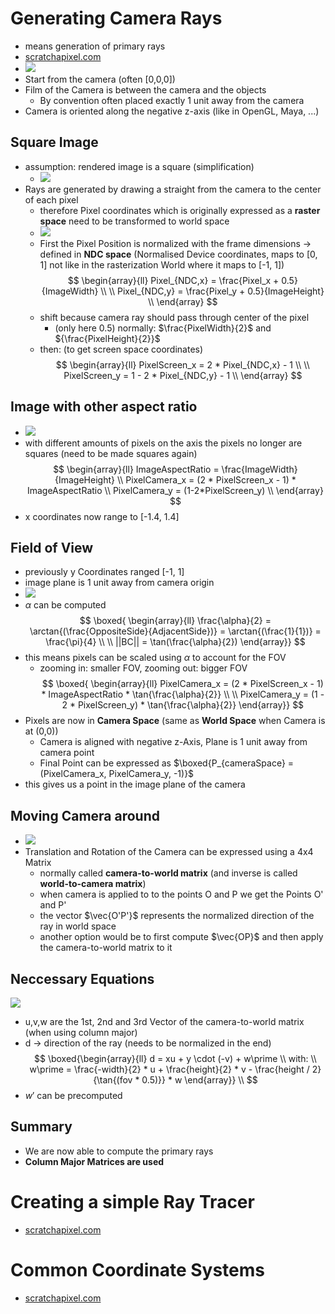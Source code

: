 # Generating Camera Rays
- means generation of primary rays
- [scratchapixel.com](https://www.scratchapixel.com/lessons/3d-basic-rendering/ray-tracing-generating-camera-rays)
- ![](https://www.scratchapixel.com/images/upload/ray-tracing-camera/campixel.gif?)
- Start from the camera (often [0,0,0])
- Film of the Camera is between the camera and the objects
    - By convention often placed exactly 1 unit away from the camera
- Camera is oriented along the negative z-axis (like in OpenGL, Maya, ...)

## Square Image
- assumption: rendered image is a square (simplification)
    - ![](https://www.scratchapixel.com/images/upload/ray-tracing-camera/cambasic.png?)
- Rays are generated by drawing a straight from the camera to the center of each pixel
    - therefore Pixel coordinates which is originally expressed as a **raster space** need to be transformed to world space
    - ![](https://www.scratchapixel.com/images/upload/ray-tracing-camera/cambasic1A.png?)
    - First the Pixel Position is normalized with the frame dimensions -> defined in **NDC space** (Normalised Device coordinates, maps to [0, 1] not like in the rasterization World where it maps to [-1, 1])
    $$
    \begin{array}{ll}
    Pixel_{NDC,x} = \frac{Pixel_x + 0.5}{ImageWidth} \\
    \\
    Pixel_{NDC,y} = \frac{Pixel_y + 0.5}{ImageHeight} \\
    \end{array}
    $$  
    - shift because camera ray should pass through center of the pixel
        - (only here 0.5) normally: $\frac{PixelWidth}{2}$ and ${\frac{PixelHeight}{2}}$
    - then: (to get screen space coordinates)
    $$
    \begin{array}{ll}
    PixelScreen_x = 2 * Pixel_{NDC,x} - 1 \\
    \\
    PixelScreen_y = 1 - 2 * Pixel_{NDC,y} - 1 \\
    \end{array}
    $$

## Image with other aspect ratio
- ![](https://www.scratchapixel.com/images/upload/ray-tracing-camera/camratio.png?)
- with different amounts of pixels on the axis the pixels no longer are squares (need to be made squares again)
$$
\begin{array}{ll}
ImageAspectRatio = \frac{ImageWidth}{ImageHeight} \\
PixelCamera_x = (2 * PixelScreen_x - 1) * ImageAspectRatio \\
PixelCamera_y = (1-2*PixelScreen_y) \\
\end{array}
$$
- x coordinates now range to [-1.4, 1.4]

## Field of View
- previously y Coordinates ranged [-1, 1]
- image plane is 1 unit away from camera origin
- ![](https://www.scratchapixel.com/images/upload/ray-tracing-camera/camprofile.png?)
- $\alpha$ can be computed
    $$ 
    \boxed{ \begin{array}{ll}
        \frac{\alpha}{2} = \arctan{(\frac{OppositeSide}{AdjacentSide})} = \arctan{(\frac{1}{1})} = \frac{\pi}{4} \\
        \\
        ||BC|| = \tan(\frac{\alpha}{2})
    \end{array}}
    $$
- this means pixels can be scaled using $\alpha$ to account for the FOV
    - zooming in: smaller FOV, zooming out: bigger FOV
    $$
    \boxed{ \begin{array}{ll}
        PixelCamera_x = (2 * PixelScreen_x - 1) * ImageAspectRatio * \tan{\frac{\alpha}{2}} \\
        \\
        PixelCamera_y = (1 - 2 * PixelScreen_y) * \tan{\frac{\alpha}{2}}
    \end{array}}
    $$
- Pixels are now in **Camera Space** (same as **World Space** when Camera is at (0,0))
    - Camera is aligned with negative z-Axis, Plane is 1 unit away from camera point
    - Final Point can be expressed as $\boxed{P_{cameraSpace} = (PixelCamera_x, PixelCamera_y, -1)}$
- this gives us a point in the image plane of the camera

## Moving Camera around
- ![](https://www.scratchapixel.com/images/upload/ray-tracing-camera/camtransform.png?)
- Translation and Rotation of the Camera can be expressed using a 4x4 Matrix
    - normally called **camera-to-world matrix** (and inverse is called **world-to-camera matrix**)
    - when camera is applied to to the points O and P we get the Points O' and P'
    - the vector $\vec{O'P'}$ represents the normalized direction of the ray in world space
    - another option would be to first compute $\vec{OP}$ and then apply the camera-to-world matrix to it

## Neccessary Equations
![](https://www.scratchapixel.com/images/upload/ray-tracing-camera/trigosetup.png?)
- u,v,w are the 1st, 2nd and 3rd Vector of the camera-to-world matrix (when using column major)
- d -> direction of the ray (needs to be normalized in the end)
$$
\boxed{\begin{array}{ll}
d = xu + y \cdot (-v) + w\prime \\
with: \\
w\prime = \frac{-width}{2} * u + \frac{height}{2} * v - \frac{height / 2}{\tan{(fov * 0.5)}} * w
\end{array}} \\
$$
- $w\prime$ can be precomputed

## Summary
- We are now able to compute the primary rays
- **Column Major Matrices are used**



# Creating a simple Ray Tracer
- [scratchapixel.com](https://www.scratchapixel.com/lessons/3d-basic-rendering/minimal-ray-tracer-rendering-simple-shapes)

# Common Coordinate Systems
- [scratchapixel.com](https://www.scratchapixel.com/lessons/3d-basic-rendering/ray-tracing-generating-camera-rays/standard-coordinate-systems)